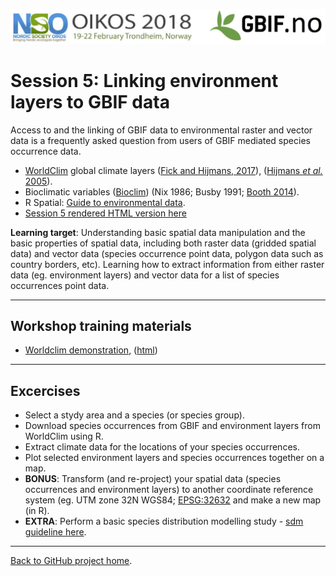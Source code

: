 ![](../demo_data/NSO_2018_GBIF_NO.png "NSO 2018")


# Session 5: Linking environment layers to GBIF data
Access to and the linking of GBIF data to environmental raster and vector data is a frequently asked question from users of GBIF mediated species occurrence data.

* [WorldClim](http://worldclim.org/version2) global climate layers ([Fick and Hijmans, 2017](https://doi.org/10.1002/joc.5086)), ([Hijmans *et al.* 2005](https://doi.org/10.1002/joc.1276)).
* Bioclimatic variables ([Bioclim](http://www.worldclim.org/bioclim)) (Nix 1986; Busby 1991; [Booth 2014](http://doi.org/10.1111/ddi.12144)).
* R Spatial: [Guide to environmental data](http://www.rspatial.org/sdm/rst/4_sdm_envdata.html).
* [Session 5 rendered HTML version here](https://gbif-europe.github.io/nordic_oikos_2018_r/s5_environment/)


**Learning target**: Understanding basic spatial data manipulation and the basic properties of spatial data, including both raster data (gridded spatial data) and vector data (species occurrence point data, polygon data such as country borders, etc). Learning how to extract information from either raster data (eg. environment layers) and vector data for a list of species occurrences point data.

***

## Workshop training materials

* [Worldclim demonstration](worldclim.Rmd), ([html](https://gbif-europe.github.io/nordic_oikos_2018_r/s5_environment/worldclim.html))

***

## Excercises

* Select a stydy area and a species (or species group).
* Download species occurrences from GBIF and environment layers from WorldClim using R.
* Extract climate data for the locations of your species occurrences.
* Plot selected environment layers and species occurrences together on a map.
* **BONUS**: Transform (and re-project) your spatial data (species occurrences and environment layers) to another coordinate reference system (eg. UTM zone 32N WGS84; [EPSG:32632](https://epsg.io/32632) and make a new map (in R).
* **EXTRA**: Perform a basic species distribution modelling study - [sdm guideline here](https://cran.r-project.org/web/packages/dismo/vignettes/sdm.pdf).


***

[Back to GitHub project home](https://github.com/GBIF-Europe/nordic_oikos_2018_r).
